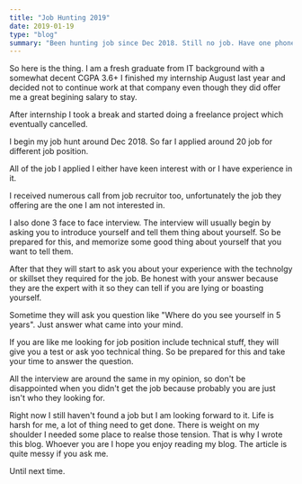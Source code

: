 ```yaml
---
title: "Job Hunting 2019"
date: 2019-01-19
type: "blog"
summary: "Been hunting job since Dec 2018. Still no job. Have one phone call interview awaiting me next week and waiting for news from another company."
---
```


 So here is the thing. I am a fresh graduate from IT background with a somewhat decent CGPA 3.6+
 I finished my internship August last year and decided not to continue work at that company even though they did offer me a great begining salary to stay.
 

 After internship I took a break and started doing a freelance project which eventually cancelled.


 I begin my job hunt around Dec 2018. So far I applied around 20 job for different job position.


 All of the job I applied I either have keen interest with or I have experience in it.


 I received numerous call from job recruitor too, unfortunately the job they offering are the one I am not interested in.


 I also done 3 face to face interview. The interview will usually begin by asking you to introduce yourself and tell them thing about yourself. So be prepared for this, and memorize some good thing about yourself that you want to tell them.


 After that they will start to ask you about your experience with the technolgy or skillset they required for the job. Be honest with your answer because they are the expert with it so they can tell if you are lying or boasting yourself.


 Sometime they will ask you question like "Where do you see yourself in 5 years". Just answer what came into your mind.


 If you are like me looking for job position include technical stuff, they will give you a test or ask yoo technical thing. So be prepared for this and take your time to answer the question.


 All the interview are around the same in my opinion, so don't be disappointed when you didn't get the job because probably you are just isn't who they looking for.


 Right now I still haven't found a job but I am looking forward to it. Life is harsh for me, a lot of thing need to get done. There is weight on my shoulder I needed some place to realse those tension. That is why I wrote this blog. Whoever you are I hope you enjoy reading my blog. The article is quite messy if you ask me. 


 Until next time.